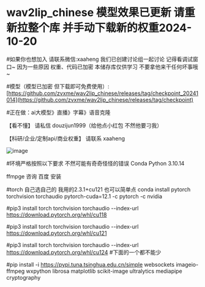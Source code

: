 # wav2lip_chinese 模型效果已更新 请重新拉整个库 并手动下载新的权重2024-10-20

#如果你也想加入 请联系微信:xaaheng 我们已创建讨论组一起讨论 记得看调试窗口~ 因为一些原因 权重、代码已加密 本储存库仅供学习 不要拿他来干任何坏事哦~

#模型（模型已加密 但下载即可免费使用）: [https://github.com/zvxme/wav2lip_chinese/releases/tag/checkpoint_20241014](https://github.com/zvxme/wav2lip_chinese/releases/tag/checkpoint)


#正在做：ai大模型》直播》字幕》语音克隆

【看不懂】 请私信 douzijun1999（给他点小红包 不然他要刁我）

【科研/企业/定制api/商业权重】 请联系 xaaheng


![image](https://github.com/user-attachments/assets/2f83a491-3042-4280-89fa-5284abfa9465)



#环境严格按照以下要求 不然可能有奇奇怪怪的错误
Conda Python 3.10.14

ffmpge 咨询 百度 安装

#torch 自己选自己的 我用的2.3.1+cu121 也可以简单点 conda install pytorch torchvision torchaudio pytorch-cuda=12.1 -c pytorch -c nvidia

#pip3 install torch torchvision torchaudio --index-url https://download.pytorch.org/whl/cu118

#pip3 install torch torchvision torchaudio --index-url https://download.pytorch.org/whl/cu121

#pip3 install torch torchvision torchaudio --index-url https://download.pytorch.org/whl/cu124
#下面的一个都不能少

#pip install -i https://pypi.tuna.tsinghua.edu.cn/simple  websockets imageio-ffmpeg wxpython librosa matplotlib scikit-image ultralytics mediapipe  cryptography


